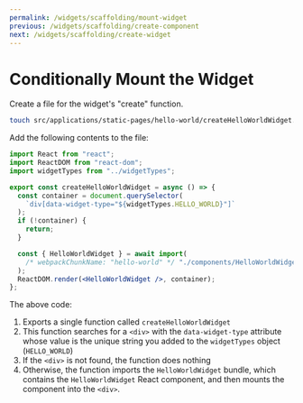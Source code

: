 ```yaml
---
permalink: /widgets/scaffolding/mount-widget
previous: /widgets/scaffolding/create-component
next: /widgets/scaffolding/create-widget
---
```


# Conditionally Mount the Widget

Create a file for the widget's "create" function.

```sh
touch src/applications/static-pages/hello-world/createHelloWorldWidget.js
```

Add the following contents to the file:

```jsx
import React from "react";
import ReactDOM from "react-dom";
import widgetTypes from "../widgetTypes";

export const createHelloWorldWidget = async () => {
  const container = document.querySelector(
    `div[data-widget-type="${widgetTypes.HELLO_WORLD}"]`
  );
  if (!container) {
    return;
  }

  const { HelloWorldWidget } = await import(
    /* webpackChunkName: "hello-world" */ "./components/HelloWorldWidget"
  );
  ReactDOM.render(<HelloWorldWidget />, container);
};
```

The above code:

1.  Exports a single function called `createHelloWorldWidget`
1.  This function searches for a `<div>` with the `data-widget-type` attribute whose value is the unique string you added to the `widgetTypes` object (`HELLO_WORLD`)
1.  If the `<div>` is not found, the function does nothing
1.  Otherwise, the function imports the `HelloWorldWidget` bundle, which contains the `HelloWorldWidget` React component, and then mounts the component into the `<div>`.
